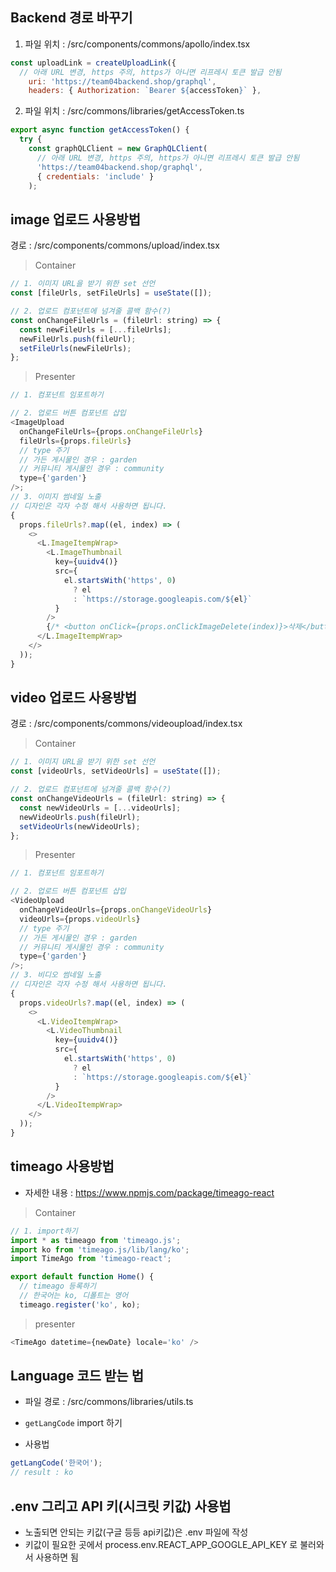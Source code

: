 ## Backend 경로 바꾸기

1. 파일 위치 : /src/components/commons/apollo/index.tsx

```javascript
const uploadLink = createUploadLink({
  // 아래 URL 변경, https 주의, https가 아니면 리프레시 토큰 발급 안됨
    uri: 'https://team04backend.shop/graphql',
    headers: { Authorization: `Bearer ${accessToken}` },
```

2. 파일 위치 : /src/commons/libraries/getAccessToken.ts

```javascript
export async function getAccessToken() {
  try {
    const graphQLClient = new GraphQLClient(
      // 아래 URL 변경, https 주의, https가 아니면 리프레시 토큰 발급 안됨
      'https://team04backend.shop/graphql',
      { credentials: 'include' }
    );
```

## image 업로드 사용방법

경로 : /src/components/commons/upload/index.tsx

> Container

```javascript
// 1. 이미지 URL을 받기 위한 set 선언
const [fileUrls, setFileUrls] = useState([]);

// 2. 업로드 컴포넌트에 넘겨줄 콜백 함수(?)
const onChangeFileUrls = (fileUrl: string) => {
  const newFileUrls = [...fileUrls];
  newFileUrls.push(fileUrl);
  setFileUrls(newFileUrls);
};
```

> Presenter

```javascript
// 1. 컴포넌트 임포트하기

// 2. 업로드 버튼 컴포넌트 삽입
<ImageUpload
  onChangeFileUrls={props.onChangeFileUrls}
  fileUrls={props.fileUrls}
  // type 주기
  // 가든 게시물인 경우 : garden
  // 커뮤니티 게시물인 경우 : community
  type={'garden'}
/>;
// 3. 이미지 썸네일 노출
// 디자인은 각자 수정 해서 사용하면 됩니다.
{
  props.fileUrls?.map((el, index) => (
    <>
      <L.ImageItempWrap>
        <L.ImageThumbnail
          key={uuidv4()}
          src={
            el.startsWith('https', 0)
              ? el
              : `https://storage.googleapis.com/${el}`
          }
        />
        {/* <button onClick={props.onClickImageDelete(index)}>삭제</button> */}
      </L.ImageItempWrap>
    </>
  ));
}
```

## video 업로드 사용방법

경로 : /src/components/commons/videoupload/index.tsx

> Container

```javascript
// 1. 이미지 URL을 받기 위한 set 선언
const [videoUrls, setVideoUrls] = useState([]);

// 2. 업로드 컴포넌트에 넘겨줄 콜백 함수(?)
const onChangeVideoUrls = (fileUrl: string) => {
  const newVideoUrls = [...videoUrls];
  newVideoUrls.push(fileUrl);
  setVideoUrls(newVideoUrls);
};
```

> Presenter

```javascript
// 1. 컴포넌트 임포트하기

// 2. 업로드 버튼 컴포넌트 삽입
<VideoUpload
  onChangeVideoUrls={props.onChangeVideoUrls}
  videoUrls={props.videoUrls}
  // type 주기
  // 가든 게시물인 경우 : garden
  // 커뮤니티 게시물인 경우 : community
  type={'garden'}
/>;
// 3. 비디오 썸네일 노출
// 디자인은 각자 수정 해서 사용하면 됩니다.
{
  props.videoUrls?.map((el, index) => (
    <>
      <L.VideoItempWrap>
        <L.VideoThumbnail
          key={uuidv4()}
          src={
            el.startsWith('https', 0)
              ? el
              : `https://storage.googleapis.com/${el}`
          }
        />
      </L.VideoItempWrap>
    </>
  ));
}
```

## timeago 사용방법

- 자세한 내용 : https://www.npmjs.com/package/timeago-react

> Container

```javascript
// 1. import하기
import * as timeago from 'timeago.js';
import ko from 'timeago.js/lib/lang/ko';
import TimeAgo from 'timeago-react';

export default function Home() {
  // timeago 등록하기
  // 한국어는 ko, 디폴트는 영어
  timeago.register('ko', ko);
```

> presenter

```javascript
<TimeAgo datetime={newDate} locale='ko' />
```

## Language 코드 받는 법

- 파일 경로 : /src/commons/libraries/utils.ts

- `getLangCode` import 하기
- 사용법

```javascript
getLangCode('한국어');
// result : ko
```

## .env 그리고 API 키(시크릿 키값) 사용법

- 노출되면 안되는 키값(구글 등등 api키값)은 .env 파일에 작성
- 키값이 필요한 곳에서 process.env.REACT_APP_GOOGLE_API_KEY 로 불러와서 사용하면 됨
